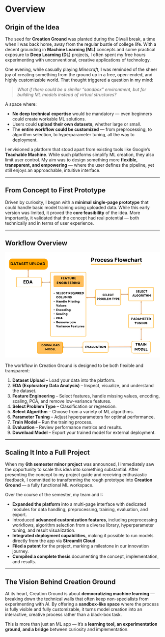# Overview

## Origin of the Idea 

The seed for **Creation Ground** was planted during the Diwali break, a time when I was back home, away from the regular bustle of college life. With a decent grounding in **Machine Learning (ML)** concepts and some practical exposure to **Deep Learning (DL)** projects, I often spent my free hours experimenting with unconventional, creative applications of technology.

One evening, while casually playing *Minecraft*, I was reminded of the sheer joy of creating something from the ground up in a free, open-ended, and highly customizable world. That thought triggered a question in my mind:

> *What if there could be a similar “sandbox” environment, but for building ML models instead of virtual structures?*

A space where:

* **No deep technical expertise** would be mandatory — even beginners could create workable ML solutions.
* Users could **upload their own datasets**, whether large or small.
* The **entire workflow could be customized** — from preprocessing, to algorithm selection, to hyperparameter tuning, all the way to deployment.

I envisioned a platform that stood apart from existing tools like Google’s **Teachable Machine**. While such platforms simplify ML creation, they also limit user control. My aim was to design something more **flexible, transparent, and empowering** — where the user defines the pipeline, yet still enjoys an approachable, intuitive interface.

---

## From Concept to First Prototype

Driven by curiosity, I began with a **minimal single-page prototype** that could handle basic model training using uploaded data. While this early version was limited, it proved the **core feasibility** of the idea. More importantly, it validated that the concept had real potential — both technically and in terms of user experience.

---

## Workflow Overview

![process](images/Process.png)

The workflow in Creation Ground is designed to be both flexible and transparent:

1. **Dataset Upload** – Load your data into the platform.
2. **EDA (Exploratory Data Analysis)** – Inspect, visualize, and understand the dataset.
3. **Feature Engineering** – Select features, handle missing values, encoding, scaling, PCA, and remove low-variance features.
4. **Select Problem Type** – Classification or regression.
5. **Select Algorithm** – Choose from a variety of ML algorithms.
6. **Parameter Tuning** – Adjust hyperparameters for optimal performance.
7. **Train Model** – Run the training process.
8. **Evaluation** – Review performance metrics and results.
9. **Download Model** – Export your trained model for external deployment.

---

## Scaling It Into a Full Project

When my **6th semester minor project** was announced, I immediately saw the opportunity to scale this idea into something substantial. After presenting the concept to my project guide and receiving enthusiastic feedback, I committed to transforming the rough prototype into **Creation Ground** — a fully functional ML workspace.

Over the course of the semester, my team and I:

* **Expanded the platform** into a multi-page interface with dedicated modules for data handling, preprocessing, training, evaluation, and export.
* Introduced **advanced customization features**, including preprocessing workflows, algorithm selection from a diverse library, hyperparameter tuning, and result visualization.
* **Integrated deployment capabilities**, making it possible to run models directly from the app via **Streamlit Cloud**.
* **Filed a patent** for the project, marking a milestone in our innovation journey.
* **Compiled a complete thesis** documenting the concept, implementation, and results.

---

## The Vision Behind Creation Ground

At its heart, Creation Ground is about **democratizing machine learning** — breaking down the technical walls that often keep non-specialists from experimenting with AI. By offering a **sandbox-like space** where the process is fully visible and fully customizable, it turns model creation into an interactive, creative process rather than a black-box task.

This is more than just an ML app — it’s a **learning tool, an experimentation ground, and a bridge** between curiosity and implementation.